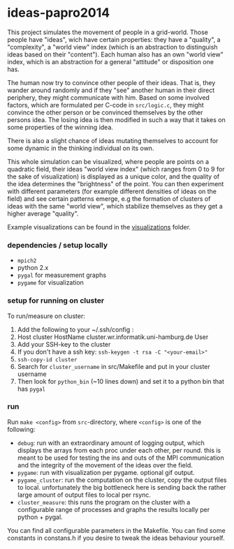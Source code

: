 # ideas-papro2014
This project simulates the movement of people in a grid-world. Those people have "ideas", wich have certain properties: they have a "quality", a "complexity", a "world view" index (which is an abstraction to distinguish ideas based on their "content"). Each human also has an own "world view" index, which is an abstraction for a general "attitude" or disposition one has. 

The human now try to convince other people of their ideas. That is, they wander around randomly and if they "see" another human in their direct periphery, they might communicate with him. Based on some involved factors, which are formulated  per C-code in `src/logic.c`, they might convince the other person or be convinced themselves by the other persons idea. The losing idea is then modified in such a way that it takes on some properties of the winning idea.

There is also a slight chance of ideas mutating themselves to account for some dynamic in the thinking individual on its own.

This whole simulation can be visualized, where people are points on a quadratic field, their ideas "world view index" (which ranges from 0 to 9 for the sake of visualization) is displayed as a unique color, and the quality of the idea determines the "brightness" of the point. You can then experiment with different parameters (for example different densities of ideas on the field) and see certain patterns emerge, e.g the formation of clusters of ideas with the same "world view", which stabilize themselves as they get a higher average "quality".

Example visualizations can be found in the [visualizations](/visualizations) folder.

### dependencies / setup locally
- `mpich2`
- python 2.x
- `pygal` for measurement graphs
- `pygame` for visualization

### setup for running on cluster
To run/measure on cluster: 

1. Add the following to your ~/.ssh/config :
  1. Host cluster
    HostName cluster.wr.informatik.uni-hamburg.de
    User <your-cluster-user-name>
2. Add your SSH-key to the cluster
  1. If you don't have a ssh key: `ssh-keygen -t rsa -C "<your-email>"`
  2. `ssh-copy-id cluster`
3. Search for `cluster_username` in src/Makefile and put in your cluster username
4. Then look for `python_bin` (~10 lines down) and set it to a python bin that has `pygal`

### run
Run `make <config>` from `src`-directory, where `<config>` is one of the following:
- `debug`: run with an extraordinary amount of logging output, which displays the arrays from each proc under each other, per round. this is meant to be used for testing the ins and outs of the MPI communication and the integrity of the movement of the ideas over the field.
- `pygame`: run with visualization per pygame. optional gif output. 
- `pygame_cluster`: run the computation on the cluster, copy the output files to local.  unfortunately the big bottleneck here is sending back the rather large amount of output files to local per rsync.
- `cluster_measure`: this runs the program on the cluster with a configurable range of processes and graphs the results locally per python + pygal.

You can find all configurable parameters in the Makefile.
You can find some constants in constans.h if you desire to tweak the ideas behaviour yourself.
